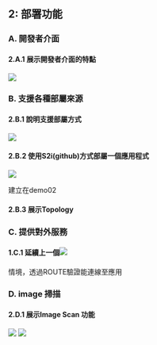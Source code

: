 ## 2: 部署功能
### A. 開發者介面
#### 2.A.1 展示開發者介面的特點
![](https://i.imgur.com/HotYCzj.png)

### B. 支援各種部屬來源
#### 2.B.1 說明支援部屬方式
![](https://i.imgur.com/44WizGH.png)

#### 2.B.2 使用S2i(github)方式部屬一個應用程式
![](https://i.imgur.com/EeAiTFN.png)

建立在demo02
#### 2.B.3 展示Topology
### C. 提供對外服務
#### 1.C.1 延續上一個![](https://i.imgur.com/mXz5mKk.png)
情境，透過ROUTE驗證能連線至應用

### D. image 掃描
#### 2.D.1 展示Image Scan 功能
![](https://i.imgur.com/rdlifrh.png)
![](https://i.imgur.com/Pw9bJsl.png)

